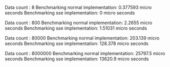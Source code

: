 
Data count : 8
Benchmarking normal implementation: 0.377593 micro seconds
Benchmarking sse implementation: 0 micro seconds

Data count : 800
Benchmarking normal implementation: 2.2655 micro seconds
Benchmarking sse implementation: 1.51031 micro seconds

Data count : 80000
Benchmarking normal implementation: 203.139 micro seconds
Benchmarking sse implementation: 128.378 micro seconds

Data count : 8000000
Benchmarking normal implementation: 25797.5 micro seconds
Benchmarking sse implementation: 13620.9 micro seconds
